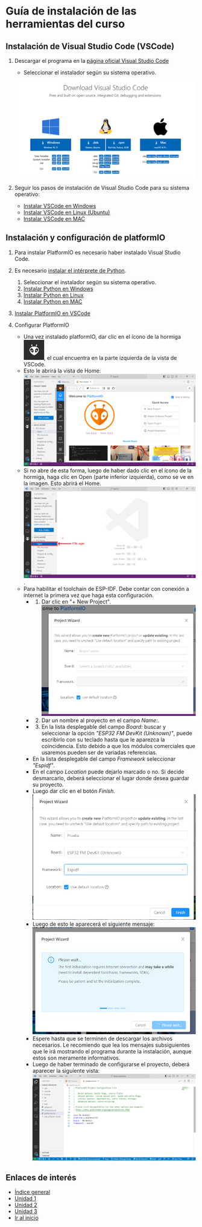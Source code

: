 # Guía de instalación de las herramientas del curso

## Instalación de Visual Studio Code (VSCode)

1. Descargar el programa en la [página oficial  Visual Studio Code](https://code.visualstudio.com/download)
    - Seleccionar el instalador según su sistema operativo.

    ![Sleccionar según sistema operativo](imagenes/1.9_download_vs_code.png)

2. Seguir los pasos de instalación de Visual Studio Code para su sistema operativo:
    - [Instalar VSCode en Windows](https://www.youtube.com/watch?v=f2eDJva9f2Y)
    - [Instalar VSCode en Linux (Ubuntu)](https://www.youtube.com/watch?v=ROXcgWe3Fsc)
    - [Instalar VSCode en MAC](https://www.youtube.com/watch?v=Z4lTITfq3-0)

## Instalación y configuración de platformIO

1. Para instalar PlatformIO es necesario haber instalado Visual Studio Code.

2. Es necesario [instalar el intérprete de Python](https://www.python.org/downloads/).
    
    1. Seleccionar el instalador según su sistema operativo.
    2. [Instalar Python en Windows](https://www.youtube.com/watch?v=UPya-XsUlA4)
    3. [Instalar Python en Linux](https://www.youtube.com/watch?v=aicZINm0zs4)
    4. [Instalar Python en MAC](https://www.youtube.com/watch?v=itBE25gYEeY)

3. [Instalar PlatformIO en VSCode](https://www.youtube.com/watch?v=k5HMEl6epG4)

4. Configurar PlatformIO
    - Una vez instalado platformIO, dar clic en el ícono de la hormiga ![hormiga](imagenes/1.9_hormiga.png), el cual encuentra en la parte izquierda de la vista de VSCode.
    - Esto le abrirá la vista de Home:
    ![PlatformIO Home](imagenes/1.9_platformio_home.png)
    - Si no abre de esta forma, luego de haber dado clic en el ícono de la hormiga, haga clic en Open (parte inferior izquierda), como se ve en la imagen. Esto abrirá el Home.
    ![PlatformIO Home 1](imagenes/1.9_platformio_home_2.png).
    - Para habilitar el toolchain de ESP-IDF. Debe contar con conexión a internet la primera vez que haga esta configuración. 
        - 1. Dar clic en "+ New Project".
        ![PlatformIO New Project 1](imagenes/1.9_platformio_new_project_1.png)
        - 2. Dar un nombre al proyecto en el campo *Name:*.
        - 3. En la lista desplegable del campo *Board:* buscar y seleccionar la opción *"ESP32 FM DevKit (Unknown)"*, puede escribirlo con su teclado hasta que le aparezca la coincidencia. Esto debido a que los módulos comerciales que usaremos pueden ser de variadas referencias. 
        - En la lista desplegable del campo *Framework* seleccionar *"Espidf"*.
        - En el campo *Location* puede dejarlo marcado o no. Si decide desmarcarlo, deberá seleccionar el lugar donde desea guardar su proyecto. 
        - Luego dar clic en el botón *Finish*.
        ![PlatformIO New Project 7](imagenes/1.9_platformio_new_project_7.png)
        - Luego de esto le aparecerá el siguiente mensaje:
        ![PlatformIO New Project 6](imagenes/1.9_platformio_new_project_6.png)
        - Espere hasta que se terminen de descargar los archivos necesarios. Le recomiendo que lea los mensajes subsiguientes que le irá mostrando el programa durante la instalación, aunque estos son meramente informativos. 
        - Luego de haber terminado de configurarse el proyecto, deberá aparecer la siguiente vista: 
        ![PlatformIO New Project 6](imagenes/1.9_platformio_new_project_8.png)

## Enlaces de interés

- [Índice general](/readme.md)
- [Unidad 1](/Unidad_1/readme.md)
- [Unidad 2](/Unidad_2/readme.md)
- [Unidad 3](/Unidad_3/readme.md)
- [Ir al inicio](#guía-de-instalación-de-las-herramientas-del-curso)



